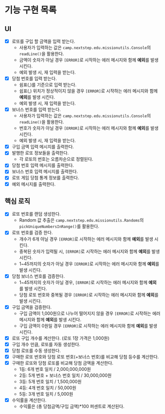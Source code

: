 # 기능 구현 목록
## UI
- [x] 로또를 구입 할 금액을 입력 받는다.
  - 사용자가 입력하는 값은 `camp.nextstep.edu.missionutils.Console`의 `readLine()`을 활용한다.
  - 금액이 숫자가 아닐 경우 `[ERROR]`로 시작하는 에러 메시지와 함께 **예외**를 발생 시킨다.
  - 예외 발생 시, 재 입력을 받는다.
- [x] 당첨 번호를 입력 받는다.
  - 쉼표(,)를 기준으로 입력 받는다.
  - 쉽표(,) 위치가 정상적이지 않을 경우 `[ERROR]`로 시작하는 에러 메시지와 함께 **예외**를 발생 시킨다.
  - 예외 발생 시, 재 입력을 받는다.
- [x] 보너스 번호를 입력 받는다.
  - 사용자가 입력하는 값은 `camp.nextstep.edu.missionutils.Console`의 `readLine()`을 활용한다.
  - 번호가 숫자가 아닐 경우 `[ERROR]`로 시작하는 에러 메시지와 함께 **예외**를 발생 시킨다. 
  - 예외 발생 시, 재 입력을 받는다.
- [x] 구입 금액 입력 메시지를 출력한다.
- [x] 발행한 로또 정보들을 출력한다.
  - 각 로또의 번호는 오름차순으로 정렬된다.
- [x] 당첨 번호 입력 메시지를 출력한다.
- [x] 보너스 번호 입력 메시지를 출력한다.
- [x] 로또 게임 당첨 통계 정보를 출력한다.
- [x] 예외 메시지를 출력한다.

## 핵심 로직
- [x] 로또 번호를 랜덤 생성한다.
  - Random 값 추출은 `camp.nextstep.edu.missionutils.Randoms`의 `pickUniqueNumbersInRange()`를 활용한다.
- [x] 로또 번호를 검증 한다.
  - 개수가 6개 아닐 경우 `[ERROR]`로 시작하는 에러 메시지와 함께 **예외**를 발생 시킨다.
  - 중복된 숫자가 입력될 시, `[ERROR]`로 시작하는 에러 메시지와 함께 **예외**를 발생 시킨다.
  - 1~45까지의 숫자가 아닐 경우 `[ERROR]`로 시작하는 에러 메시지와 함께 **예외**를 발생 시킨다.
- [x] 당첨 보너스 번호를 검증한다.
  - 1~45까지의 숫자가 아닐 경우, `[ERROR]`로 시작하는 에러 메시지와 함께 **예외**를 발생 시킨다.
  - 당첨 로또 번호와 중복될 경우 `[ERROR]`로 시작하는 에러 메시지와 함께 **예외**를 발생 시킨다.
- [x] 구입 금액을 검증한다.
  - 구입 금액이 1,000원으로 나누어 떨어지지 않을 경우 `[ERROR]`로 시작하는 에러 메시지와 함께 **예외**를 발생 시킨다.
  - 구입 금액이 0원일 경우 `[ERROR]`로 시작하는 에러 메시지와 함께 **예외**를 발생 시킨다.
- [x] 로또 구입 개수를 계산한다. (로또 1장 가격은 1,000원)
- [x] 구입 개수 만큼, 로또를 자동 생성한다.
- [x] 당첨 로또를 수동 생성한다.
- [x] 구매한 로또 번호와 당첨 로또 번호(+보너스 번호)를 비교해 당첨 등수를 계산한다.
- [x] 구매한 로또와 당첨 로또를 비교해 당첨 금액을 계산한다.
  - 1등: 6개 번호 일치 / 2,000,000,000원
  - 2등: 5개 번호 + 보너스 번호 일치 / 30,000,000원
  - 3등: 5개 번호 일치 / 1,500,000원
  - 4등: 4개 번호 일치 / 50,000원
  - 5등: 3개 번호 일치 / 5,000원
- [x] 수익률을 계산한다.
  - 수익률은 (총 당첨금액/구입 금액)*100 퍼센트로 계산된다.
 
  

    
